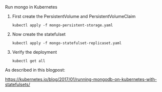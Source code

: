 Run mongo in Kubernetes

1. First create the PersistentVolume and PersistentVolumeClaim
    ```
    kubectl apply -f mongo-persistent-storage.yaml
    ```

2. Now create the statefulset
    ```
    kubectl apply -f mongo-statefulset-replicaset.yaml
    ```

3. Verify the deployment
    ```
    kubectl get all
    ```

As described in this blogpost:

https://kubernetes.io/blog/2017/01/running-mongodb-on-kubernetes-with-statefulsets/

